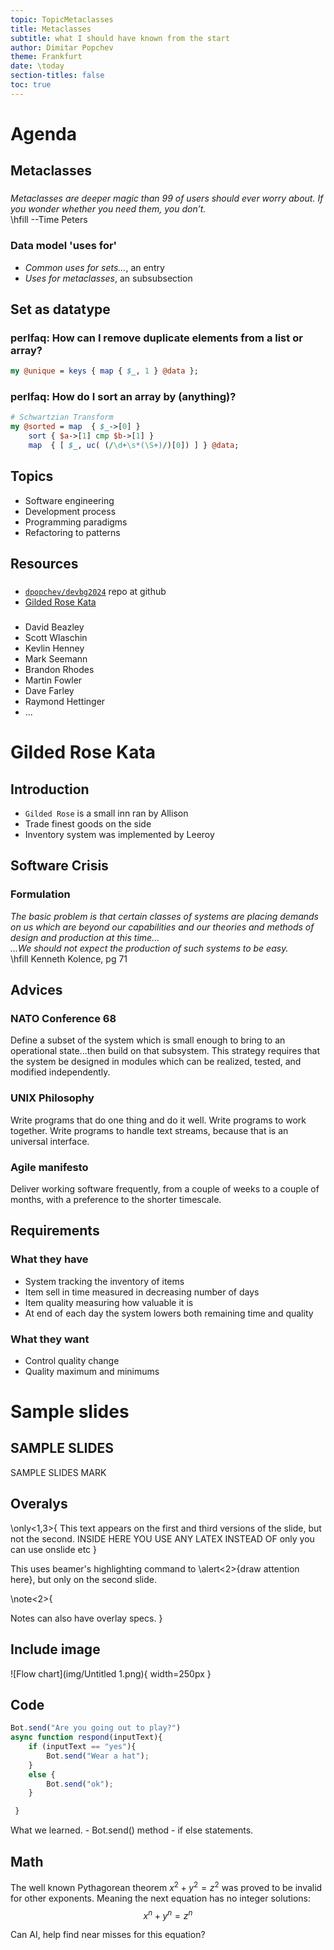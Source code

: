 ```yaml
---
topic: TopicMetaclasses
title: Metaclasses
subtitle: what I should have known from the start
author: Dimitar Popchev
theme: Frankfurt
date: \today
section-titles: false
toc: true
---
```


# Agenda

## Metaclasses

###
*Metaclasses are deeper magic than 99 of users should ever worry about.
If you wonder whether you need them, you don’t.*\
\hfill --Time Peters

### Data model 'uses for'

- *Common uses for sets...*, an entry
- *Uses for metaclasses*, an subsubsection

## Set as datatype

### perlfaq: How can I remove duplicate elements from a list or array?

```perl
my @unique = keys { map { $_, 1 } @data };
```

### perlfaq: How do I sort an array by (anything)?

```perl
# Schwartzian Transform
my @sorted = map  { $_->[0] }
    sort { $a->[1] cmp $b->[1] }
    map  { [ $_, uc( (/\d+\s*(\S+)/)[0]) ] } @data;
```

## Topics

- Software engineering
- Development process
- Programming paradigms
- Refactoring to patterns

## Resources

###

- [`dpopchev/devbg2024`](https://github.com/dpopchev/devbg2024) repo at github
- [Gilded Rose Kata](https://github.com/emilybache/GildedRose-Refactoring-Kata)

###

- David Beazley
- Scott Wlaschin
- Kevlin Henney
- Mark Seemann
- Brandon Rhodes
- Martin Fowler
- Dave Farley
- Raymond Hettinger
- ...

# Gilded Rose Kata

## Introduction

- `Gilded Rose` is a small inn ran by Allison
- Trade finest goods on the side
- Inventory system was implemented by Leeroy

## Software Crisis

### Formulation

*The basic problem is that certain classes of systems are placing demands on us
which are beyond our capabilities and our theories and methods of design and
production at this time...\
...We should not expect the production of such systems to be easy.*\
\hfill Kenneth Kolence, pg 71

## Advices

### NATO Conference 68

Define a subset of the system which is small enough to bring to an operational
state...then build on that subsystem. This strategy requires that the system be
designed in modules which can be realized, tested, and modified independently.

### UNIX Philosophy

Write programs that do one thing and do it well. Write programs to work
together. Write programs to handle text streams, because that is an universal
interface.

### Agile manifesto

Deliver working software frequently, from a couple of weeks to a couple of
months, with a preference to the shorter timescale.

## Requirements

### What they have

- System tracking the inventory of items
- Item sell in time measured in decreasing number of days
- Item quality measuring how valuable it is
- At end of each day the system lowers both remaining time and quality


### What they want

- Control quality change
- Quality maximum and minimums

# Sample slides

## SAMPLE SLIDES

SAMPLE SLIDES MARK

## Overalys

\only<1,3>{
This text appears on the first and third versions of the slide, but not the second.
INSIDE HERE YOU USE ANY LATEX
INSTEAD OF only you can use onslide etc
}

This uses beamer's highlighting command to \alert<2>{draw attention here}, but only on the second slide.

\note<2>{

Notes can also have overlay specs.
}

## Include image

![Flow chart](img/Untitled 1.png){ width=250px }


## Code

```jsx
Bot.send("Are you going out to play?")
async function respond(inputText){
    if (inputText == "yes"){
        Bot.send("Wear a hat");
    }
    else {
        Bot.send("ok");
    }

 }
```

What we learned. - Bot.send() method - if else statements.

## Math

The well known Pythagorean theorem $x^2 + y^2 = z^2$ was  proved to be invalid for other exponents.
Meaning the next equation has no integer solutions:
$$x^n + y^n = z^n$$

Can AI, help find near misses for this equation?
